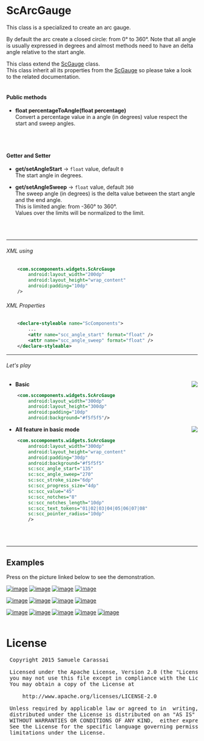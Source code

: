 # ScArcGauge
This class is a specialized to create an arc gauge.

By default the arc create a closed circle: from 0° to 360°.
Note that all angle is usually expressed in degrees and almost methods need to have an delta angle relative to the start angle.

This class extend the [ScGauge](../sc-gauge/ScGauge.md) class.<br />
This class inherit all its properties from the [ScGauge](../sc-feature/ScGauge.md) so please take a look to the related documentation.
<br />
<br />

#### Public methods

- **float percentageToAngle(float percentage)**<br />
Convert a percentage value in a angle (in degrees) value respect the start and sweep angles.
<br />
<br />

#### Getter and Setter

- **get/setAngleStart**  -> `float` value, default `0`<br />
The start angle in degrees.

- **get/setAngleSweep**  -> `float` value, default `360`<br />
The sweep angle (in degrees) is the delta value between the start angle and the end angle.<br />
This is limited angle: from -360° to 360°.<br />
Values over the limits will be normalized to the limit.
<br />
<br />

---
###### XML using

```xml
    <com.sccomponents.widgets.ScArcGauge
        android:layout_width="200dp"
        android:layout_height="wrap_content"
        android:padding="10dp"
    />
```


###### XML Properties
```xml
    <declare-styleable name="ScComponents">
        ...
        <attr name="scc_angle_start" format="float" />
        <attr name="scc_angle_sweep" format="float" />
    </declare-styleable>
```


---
###### Let's play

<img src="https://github.com/Paroca72/sc-widgets/blob/master/raw/sc-arcgauge/1.jpg" align="right" />

- **Basic**
```xml
    <com.sccomponents.widgets.ScArcGauge
        android:layout_width="300dp"
        android:layout_height="300dp"
        android:padding="10dp"
        android:background="#f5f5f5"/>
```

<img src="https://github.com/Paroca72/sc-widgets/blob/master/raw/sc-arcgauge/2.jpg" align="right" />

- **All feature in basic mode**
```xml
    <com.sccomponents.widgets.ScArcGauge
        android:layout_width="300dp"
        android:layout_height="wrap_content"
        android:padding="30dp"
        android:background="#f5f5f5"
        sc:scc_angle_start="135"
        sc:scc_angle_sweep="270"
        sc:scc_stroke_size="6dp"
        sc:scc_progress_size="4dp"
        sc:scc_value="45"
        sc:scc_notches="8"
        sc:scc_notches_length="10dp"
        sc:scc_text_tokens="01|02|03|04|05|06|07|08"
        sc:scc_pointer_radius="10dp"
        />
```
<br />
<br />

---
## Examples

Press on the picture linked below to see the demonstration.

[![image](https://github.com/Paroca72/sc-widgets/blob/master/raw/sc-arcgauge/f-01.jpg)](flat.md)
[![image](https://github.com/Paroca72/sc-widgets/blob/master/raw/sc-arcgauge/f-02.jpg)](flat.md)
[![image](https://github.com/Paroca72/sc-widgets/blob/master/raw/sc-arcgauge/f-03.jpg)](flat.md)
[![image](https://github.com/Paroca72/sc-widgets/blob/master/raw/sc-arcgauge/f-04.jpg)](flat.md)

[![image](https://github.com/Paroca72/sc-widgets/blob/master/raw/sc-arcgauge/i-01.jpg)](indicator.md)
[![image](https://github.com/Paroca72/sc-widgets/blob/master/raw/sc-arcgauge/i-02.jpg)](indicator.md)
[![image](https://github.com/Paroca72/sc-widgets/blob/master/raw/sc-arcgauge/i-03.jpg)](indicator.md)
[![image](https://github.com/Paroca72/sc-widgets/blob/master/raw/sc-arcgauge/i-04.jpg)](indicator.md)

[![image](https://github.com/Paroca72/sc-widgets/blob/master/raw/sc-arcgauge/n-01.jpg)](notches.md)
[![image](https://github.com/Paroca72/sc-widgets/blob/master/raw/sc-arcgauge/n-02single.jpg)](notches.md)
[![image](https://github.com/Paroca72/sc-widgets/blob/master/raw/sc-arcgauge/n-03.jpg)](notches.md)
[![image](https://github.com/Paroca72/sc-widgets/blob/master/raw/sc-arcgauge/n-04.jpg)](notches.md)
[![image](https://github.com/Paroca72/sc-widgets/blob/master/raw/sc-arcgauge/n-05.jpg)](notches.md)
<br />
<br />

# License
<pre>
 Copyright 2015 Samuele Carassai

 Licensed under the Apache License, Version 2.0 (the "License");
 you may not use this file except in compliance with the License.
 You may obtain a copy of the License at

     http://www.apache.org/licenses/LICENSE-2.0

 Unless required by applicable law or agreed to in  writing, software
 distributed under the License is distributed on an "AS IS" BASIS,
 WITHOUT WARRANTIES OR CONDITIONS OF ANY KIND,  either express or implied.
 See the License for the specific language governing permissions and
 limitations under the License.
</pre>